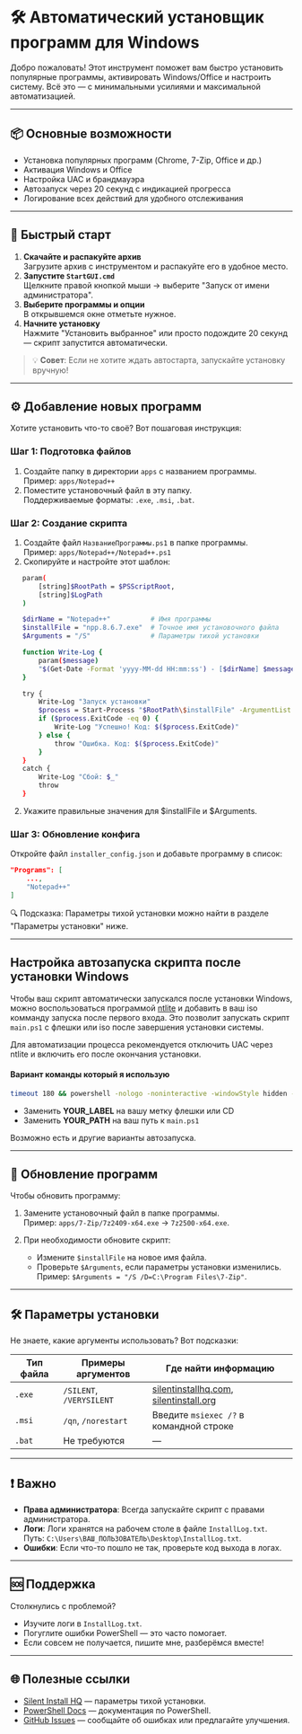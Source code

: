 # 🛠 Автоматический установщик программ для Windows

Добро пожаловать! Этот инструмент поможет вам быстро установить популярные программы, активировать Windows/Office и настроить систему. Всё это — с минимальными усилиями и максимальной автоматизацией.

---

## 📦 Основные возможности

- Установка популярных программ (Chrome, 7-Zip, Office и др.)
- Активация Windows и Office
- Настройка UAC и брандмауэра
- Автозапуск через 20 секунд с индикацией прогресса
- Логирование всех действий для удобного отслеживания

---

## 🚀 Быстрый старт

1. **Скачайте и распакуйте архив**  
   Загрузите архив с инструментом и распакуйте его в удобное место.
2. **Запустите `StartGUI.cmd`**  
   Щелкните правой кнопкой мыши → выберите "Запуск от имени администратора".
3. **Выберите программы и опции**  
   В открывшемся окне отметьте нужное.
4. **Начните установку**  
   Нажмите "Установить выбранное" или просто подождите 20 секунд — скрипт запустится автоматически.

> 💡 **Совет**: Если не хотите ждать автостарта, запускайте установку вручную!

---

## ⚙️ Добавление новых программ

Хотите установить что-то своё? Вот пошаговая инструкция:

### Шаг 1: Подготовка файлов
1. Создайте папку в директории `apps` с названием программы.  
   Пример: `apps/Notepad++`
2. Поместите установочный файл в эту папку.  
   Поддерживаемые форматы: `.exe`, `.msi`, `.bat`.

### Шаг 2: Создание скрипта
1. Создайте файл `НазваниеПрограммы.ps1` в папке программы.  
   Пример: `apps/Notepad++/Notepad++.ps1`
2. Скопируйте и настройте этот шаблон:
```bash
   param(
       [string]$RootPath = $PSScriptRoot,
       [string]$LogPath
   )

   $dirName = "Notepad++"          # Имя программы
   $installFile = "npp.8.6.7.exe"  # Точное имя установочного файла
   $Arguments = "/S"               # Параметры тихой установки

   function Write-Log {
       param($message)
       "$(Get-Date -Format 'yyyy-MM-dd HH:mm:ss') - [$dirName] $message" | Out-File $LogPath -Append -Encoding UTF8
   }

   try {
       Write-Log "Запуск установки"
       $process = Start-Process "$RootPath\$installFile" -ArgumentList $Arguments -Verb RunAs -PassThru -Wait
       if ($process.ExitCode -eq 0) {
           Write-Log "Успешно! Код: $($process.ExitCode)"
       } else {
           throw "Ошибка. Код: $($process.ExitCode)"
       }
   }
   catch {
       Write-Log "Сбой: $_"
       throw
   }
```
2. Укажите правильные значения для $installFile и $Arguments.

### Шаг 3: Обновление конфига
Откройте файл `installer_config.json` и добавьте программу в список:

```json
"Programs": [
    ...,
    "Notepad++"
]
```

🔍 Подсказка: Параметры тихой установки можно найти в разделе "Параметры установки" ниже.


---


## Настройка автозапуска скрипта после установки Windows

Чтобы ваш скрипт автоматически запускался после установки Windows, можно воспользоваться программой [ntlite](https://www.ntlite.com/download/) и добавить в ваш iso комманду запуска после первого входа. Это позволит запускать скрипт `main.ps1` с флешки или iso после завершения установки системы.

Для автоматизации процесса рекомендуется отключить UAC через ntlite и включить его после окончания установки.

#### Вариант команды который я использую

```bash
timeout 180 && powershell -nologo -noninteractive -windowStyle hidden -noprofile -executionpolicy bypass -Command "$scriptDrive = Get-Volume -FileSystemLabel 'YOUR_LABEL'; $drive = $scriptDrive.DriveLetter; powershell  -nologo -noninteractive -windowStyle hidden -noprofile -executionpolicy bypass -file \"$drive`:\YOUR_PATH\main.ps1""
```

- Заменить **YOUR_LABEL** на вашу метку флешки или CD
- Заменить **YOUR_PATH** на ваш путь к `main.ps1`

Возможно есть и другие варианты автозапуска.

---


## 🔄 Обновление программ

Чтобы обновить программу:
1. Замените установочный файл в папке программы.  
   Пример: `apps/7-Zip/7z2409-x64.exe` → `7z2500-x64.exe`.

2. При необходимости обновите скрипт:  
   - Измените `$installFile` на новое имя файла.  
   - Проверьте `$Arguments`, если параметры установки изменились.  
   Пример: `$Arguments = "/S /D=C:\Program Files\7-Zip"`.

---

## 🛠 Параметры установки

Не знаете, какие аргументы использовать? Вот подсказки:

| Тип файла | Примеры аргументов      | Где найти информацию          |
|-----------|-------------------------|-------------------------------|
| `.exe`    | `/SILENT`, `/VERYSILENT`| [silentinstallhq.com](https://silentinstallhq.com), [silentinstall.org](https://silentinstall.org) |
| `.msi`    | `/qn`, `/norestart`     | Введите `msiexec /?` в командной строке |
| `.bat`    | Не требуются            | —                             |

---

## ❗ Важно

- **Права администратора**: Всегда запускайте скрипт с правами администратора.
- **Логи**: Логи хранятся на рабочем столе в файле `InstallLog.txt`.  
  Путь: `C:\Users\ВАШ_ПОЛЬЗОВАТЕЛЬ\Desktop\InstallLog.txt`.
- **Ошибки**: Если что-то пошло не так, проверьте код выхода в логах.

---

## 🆘 Поддержка

Столкнулись с проблемой?  
- Изучите логи в `InstallLog.txt`.  
- Погуглите ошибки PowerShell — это часто помогает.  
- Если совсем не получается, пишите мне, разберёмся вместе!

---

## 🌐 Полезные ссылки

- [Silent Install HQ](https://silentinstall.org) — параметры тихой установки.
- [PowerShell Docs](https://docs.microsoft.com/powershell) — документация по PowerShell.
- [GitHub Issues]([https://github.com](https://github.com/Esedess/WindowsSetupAutomation/issues)) — сообщайте об ошибках или предлагайте улучшения.
